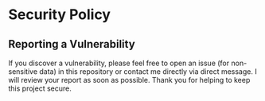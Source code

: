 # Security Policy

## Reporting a Vulnerability

If you discover a vulnerability, please feel free to open an issue (for non-sensitive data) in this repository or contact me directly via direct message. 
I will review your report as soon as possible. Thank you for helping to keep this project secure.
